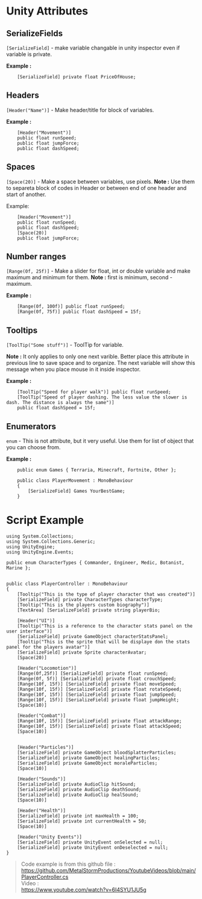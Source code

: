 # Unity Attributes

## SerializeFields

`[SerializeField]` - make variable changable in unity inspector even if variable is private.

**Example :** 

		[SerializeField] private float PriceOfHouse;

## Headers

`[Header("Name")]` - Make header/title for block of variables.

**Example :**

		[Header("Movement")]
		public float runSpeed;
		public float jumpForce;
		public float dashSpeed;

## Spaces

`[Space(20)]` - Make a space between variables, use pixels.
**Note :** Use them to separeta block of codes in Header or between end of one header and start of another.

Example:

		[Header("Movement")]
		public float runSpeed;
		public float dashSpeed;
		[Space(20)]
		public float jumpForce;

## Number ranges

`[Range(0f, 25f)]` - Make a slider for float, int or double variable and make maximum and minimum for them.
**Note :** first is minimum, second - maximum.

**Example :**

		[Range(0f, 100f)] public float runSpeed;
		[Range(0f, 75f)] public float dashSpeed = 15f;

## Tooltips

`[ToolTip("Some stuff")]` - ToolTip for variable.

**Note :** It only applies to only one next varible. Better place this attribute in previous line to save space and to organize. The next variable will show this message when you place mouse in it inside inspector.

**Example :**

		[ToolTip("Speed for player walk")] public float runSpeed;
		[ToolTip("Speed of player dashing. The less value the slower is dash. The distance is always the same")]
		public float dashSpeed = 15f;

## Enumerators

`enum` - This is not attribute, but it very useful. Use them for list of object that you can choose from.

**Example :**

		public enum Games { Terraria, Minecraft, Fortnite, Other };
		
		public class PlayerMovement : MonoBehaviour
		{	
			[SerializeField] Games YourBestGame;
		}

# Script Example

	using System.Collections;
	using System.Collections.Generic;
	using UnityEngine;
	using UnityEngine.Events;

	public enum CharacterTypes { Commander, Engineer, Medic, Botanist, Marine };


	public class PlayerController : MonoBehaviour
	{
	    [Tooltip("This is the type of player character that was created")]
	    [SerializeField] private CharacterTypes characterType;
	    [Tooltip("This is the players custom biography")]
	    [TextArea] [SerializeField] private string playerBio;

	    [Header("UI")]
	    [Tooltip("This is a reference to the character stats panel on the user interface")]
	    [SerializeField] private GameObject characterStatsPanel;
	    [Tooltip("This is the sprite that will be displaye don the stats panel for the players avatar")]
	    [SerializeField] private Sprite characterAvatar;
	    [Space(20)]

	    [Header("Locomotion")]
	    [Range(0f,25f)] [SerializeField] private float runSpeed;
	    [Range(0f, 5f)] [SerializeField] private float crouchSpeed;
	    [Range(10f, 15f)] [SerializeField] private float moveSpeed;
	    [Range(10f, 15f)] [SerializeField] private float rotateSpeed;
	    [Range(10f, 15f)] [SerializeField] private float jumpSpeed;
	    [Range(10f, 15f)] [SerializeField] private float jumpHeight;
	    [Space(10)]

	    [Header("Combat")]
	    [Range(10f, 15f)] [SerializeField] private float attackRange;
	    [Range(10f, 15f)] [SerializeField] private float attackSpeed;
	    [Space(10)]


	    [Header("Particles")]
	    [SerializeField] private GameObject bloodSplatterParticles;
	    [SerializeField] private GameObject healingParticles;
	    [SerializeField] private GameObject moraleParticles;
	    [Space(10)]

	    [Header("Sounds")]
	    [SerializeField] private AudioClip hitSound;
	    [SerializeField] private AudioClip deathSound;
	    [SerializeField] private AudioClip healSound;
	    [Space(10)]

	    [Header("Health")]
	    [SerializeField] private int maxHealth = 100;
	    [SerializeField] private int currentHealth = 50;
	    [Space(10)]

	    [Header("Unity Events")]    
	    [SerializeField] private UnityEvent onSelected = null;    
	    [SerializeField] private UnityEvent onDeselected = null;
	}
> Code example is from this github file : <br>
> https://github.com/MetalStormProductions/YoutubeVideos/blob/main/PlayerController.cs <br>
> Video : <br>
> https://www.youtube.com/watch?v=6I4SYU1JU5g
